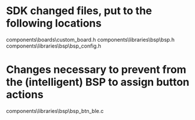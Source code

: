 # SDK changed files, put to the following locations

components\boards\custom_board.h
components\libraries\bsp\bsp.h
components\libraries\bsp\bsp_config.h

# Changes necessary to prevent from the (intelligent) BSP to assign button actions
components\libraries\bsp\bsp_btn_ble.c